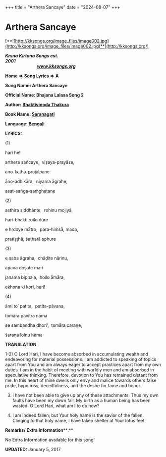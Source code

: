 +++
title = "Arthera Sancaye"
date = "2024-08-07"
+++

# Arthera Sancaye
[**![http://kksongs.org/image_files/image002.jpg](http://kksongs.org/image_files/image002.jpg)**](http://kksongs.org/)

**_Krsna Kirtana Songs est. 2001_**                                                                                                                                                 **_www.kksongs.org_**

**[Home](http://kksongs.org/)** **⇒** **[Song Lyrics](http://kksongs.org/lyrics.html)** **⇒** **[A](http://kksongs.org/songs/song_a.html)**

**Song Name: Arthera Sancaye**

**Official Name: Bhajana Lalasa Song 2**

**Author:** [**Bhaktivinoda Thakura**](http://kksongs.org/authors/list/bhaktivinoda.html)

**Book Name: [Saranagati](http://kksongs.org/authors/literature/saranagati.html)**

**Language: [Bengali](http://kksongs.org/language/list/bengali.html)**

**LYRICS:**

(1)

hari he!

arthera sañcaye,  viṣaya-prayāse,

āno-kathā-prajalpane

āno-adhikāra,  niyama āgrahe,

asat-sańga-saḿghaṭane

(2)

asthira siddhānte,  rohinu mojiyā,

hari-bhakti roilo dūre

e hṛdoye mātro,  para-hiḿsā, mada,

pratiṣṭhā, śaṭhatā sphure

(3)

e saba āgraha,  chāḍite nārinu,

āpana doṣate mari

janama biphala,  hoilo āmāra,

ekhona ki kori, hari!

(4)

āmi to’ patita,  patita-pāvana,

tomāra pavitra nāma

se sambandha dhori’,  tomāra caraṇe,

śaraṇa loinu hāma

**TRANSLATION**

1-2) O Lord Hari, I have become absorbed in accumulating wealth and endeavoring for material possessions. I am addicted to speaking of topics apart from You and am always eager to accept practices apart from my own duties. I am in the habit of meeting with worldly men and am absorbed in speculative thinking. Therefore, devotion to You has remained distant from me. In this heart of mine dwells only envy and malice towards others false pride, hypocrisy, deceitfulness, and the desire for fame and honor.

3) I have not been able to give up any of these attachments. Thus my own faults have been my down fall. My birth as a human being has been wasted. O Lord Hari, what am I to do now?

4) I am indeed fallen; but Your holy name is the savior of the fallen. Clinging to that holy name, I have taken shelter at Your lotus feet.

**Remarks/ Extra Information****:**

No Extra Information available for this song!

**UPDATED:** January 5, 2017